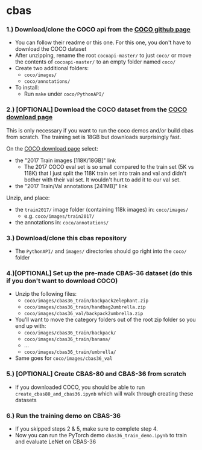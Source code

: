 # cbas
### 1.) Download/clone the COCO api from the <a href=https://github.com/cocodataset/cocoapi>COCO github page</a>
* You can follow their readme or this one.  For this one, you don't have to download the COCO dataset
* After unzipping, rename the root `cocoapi-master/` to just `coco/` or move the contents of `cocoapi-master/` to an empty folder named `coco/`
* Create two additional folders:
  * `coco/images/`
  * `coco/annotations/`
* To install:
  * Run `make` under `coco/PythonAPI/`

### 2.) [OPTIONAL] Download the COCO dataset from the <a href=http://cocodataset.org/#download>COCO download page</a>

This is only necessary if you want to run the coco demos and/or build cbas from scratch.  The training set is 18GB but downloads surprisingly fast.

On the <a href=http://cocodataset.org/#download>COCO download page</a> select: 
* the "2017 Train images [118K/18GB]" link
  * The 2017 COCO eval set is so small compared to the train set (5K vs 118K) that I just split the 118K train set into train and val and didn't bother with their val set.  It wouldn't hurt to add it to our val set.
* the "2017 Train/Val annotations [241MB]" link

Unzip, and place:
* the `train2017/` image folder (containing 118k images) in: `coco/images/`
    * e.g. `coco/images/train2017/`
* the annotations in: `coco/annotations/`

### 3.) Download/clone this cbas repository
* The `PythonAPI/` and `images/` directories should go right into the `coco/` folder

### 4.)[OPTIONAL] Set up the pre-made CBAS-36 dataset (do this if you don't want to download COCO)
* Unzip the following files:
    * `coco/images/cbas36_train/backpack2elephant.zip`
    * `coco/images/cbas36_train/handbag2umbrella.zip`
    * `coco/images/cbas36_val/backpack2umbrella.zip`
* You'll want to move the category folders out of the root zip folder so you end up with:
    * `coco/images/cbas36_train/backpack/`
    * `coco/images/cbas36_train/banana/`
    * ...
    * `coco/images/cbas36_train/umbrella/`
* Same goes for `coco/images/cbas36_val`
    
### 5.) [OPTIONAL] Create CBAS-80 and CBAS-36 from scratch
* If you downloaded COCO, you should be able to run `create_cbas80_and_cbas36.ipynb` which will walk through creating these datasets


### 6.) Run the training demo on CBAS-36
* If you skipped steps 2 & 5, make sure to complete step 4.
* Now you can run the PyTorch demo `cbas36_train_demo.ipynb` to train and evaluate LeNet on CBAS-36
